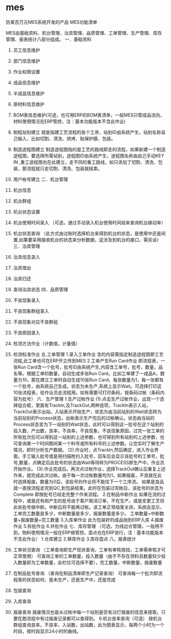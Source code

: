 # mes
防某百万元MES系统开发的产品
MES功能清单

MES由基础资料、机台管理、治具管理、品质管理、工单管理、生产管理、库存管理、报表统计八部分组成。
一．基础资料
1.	员工信息维护
2.	部门信息维护
3.	作业权限设置
4.	成品信息维护
5.	半成品信息维护
6.	原材料信息维护
7.	BOM表信息维护(可选，也可用ERP的BOM表清单，一般MES只管成品流向，材料使用情况在ERP管控，注：基本功能版本不含此作业)
8.	制程站别建立
就是指建工艺流程的各个工序，站别ID由系统产生，站别名称自己输入，比如切割、清洗、烘烤、贴保护膜、包装。
9.	制造途程图建立 
制造途程图指的是工艺的路线即走的流程，如果新建一个制造途程图，要选择所需站别，途程图ID由系统产生，途程图名称由自己手动KEY IN ,重工途程图也在此建立，走不同的重工路线，如只添加了切割、清洗、包装，那流程就只走切割、清洗、包装就结束。
10. 用户帐号建立
二．机台管理
1.	机台信息
2.	机台群组
3.	机台状态设置
4.	机台使用时间录入
（可选，通过手动录入机台使用时间段来查询机台嫁动率）
5.	机台状态查询
（此方式由过账时选择机台来得到机台的状态，是使用中还是闲置,如果要采用接收机台的状态来分析数据，这涉及到机台的接口，需另谈）
三．治具管理
1.	治具信息录入
2.	治具借出
3.	治具归还
4.	查询治具状态
四．品质管理
1.	不良现象录入
2.	不良现象群组录入
3.	不良现象对应不良群组
4.	不良原因录入
5.	检测方法作业（计数值，计量值）
6.	检测标准作业
五.工单管理
1.录入工单作业
含的内容需指定制造途程图即工艺流程,此工单也可在ERP开立传到MES
2.工单产生Run Card作业
即流程表，一张Run Card含一个批号，批号ID由系统产生,内容含工单号，批号，数量，品名等。根据工单的数量，自动生成多张Run Card，比如工单建了一成品A，数量为10，那在建立工单时自动生成10张Run Card，每张数量为1，每一张都有一个批号，由系统自己生成。状态为未生产,系统上显示Wait。可选择打印这10张流程表，给作业员走流程用。如有需要可打印条码，按条码过帐（条码内容为批号）
六．生产管理
1.生产过帐作业
(1).点击生产过帐作业，出现一个选择组合框，里面有TrackIn,及TrackOut,两种选项，TrackIn表示入站，TrackOut表示出站。入站表示开始生产，状态为由当前站别的Wait状态转为当前站别的Process状态，出帐表示生产完后的过帐确认。状态由当站的Process状态变为下一站别的Wait状态，此时可以得到这一批号在这个站别的投入数，产出数，良率，不良率，不良现象，不良现象原因，过完一张工单的所有批次后可以得到这一站别的上述参数，也可得到所有站别的上述参数，也可查询某一个时间期间某一个料号或所有料号的上述参数。让您实时了解生产情况，即时分析生产数据。
(2).作业时，点TrackIn,然后确定，进入作业界面，手工输入批号或是用扫描枪扫入批号，回车后会显示该批号的工单号，批号,数量，点确定后此批号的状态由Wait等待转为PROCESS即生产中，作业员开始作业。
(3).作业完成后。再次点过帐作业，选择TrackOut确认后重复上述作来，就完成此次过帐。由于每一次过帐数量均为1，如果报废，不良就在此时选择报废。数量为0后，该批号的作业将不能往下一个工序流。
如果是良品就一直按流程走完到QC,到包装结束。此时在包装过完帐后，该批号的状态为Complete
即按批号已经走完整个作来流程。
2.在制品中断作业
如果在流的过程中，或是还有刚产生的批号由于客户取消订单，不在生产。或是变更工艺将此些批号做中断。中断后将不能再过帐。该工单正常结案关闭，系统会显示，工单完工数量是多少，中断数量是多少，报废数量是多少。
工单数量=中断数量+报废数量+完工数量
3.入库单作业
此为包装好的成品抛到ERP入库
4.报废作业
5.拆批作业
6.并批作业
七．库存管理 （可选，为线边仓管理，一般用不到，物料使用情况一般在ERP做管控，盘点也在ERP进行，注：基本功能版本不含此作业）
1.仓库建立
2.移库作业
3.库存盘点
八，报表统计
1.	工单状况查询
（工单查询即生产现状查询，工单有审核按扭，工单需审核才可正常使用）
可查询工单的工单数量，投入数量（由于不存在领料且数量较少投入数量即为工单数量，此栏位可选择不要），完工数量，中断数量，报废数量

2.	在制品批号查询
（查询在制品清单即生产记录查询）
可查询每一个批次即流程表的状态如何，是未生产，还是生产中，还是完成
3.	包装查询
4.	入库查询
5.	报废查询
报废情况也是从过帐中每一个站别是否有过打报废的信息来提取，只要在跑流程中有过报废记录都可以查得到。
6.机台良率查询（可选）
按机台群组查询良率，不良率，入站数，出站数，此为图表显示，每两个小时为一个时段，按时段显示24小时的曲线。

